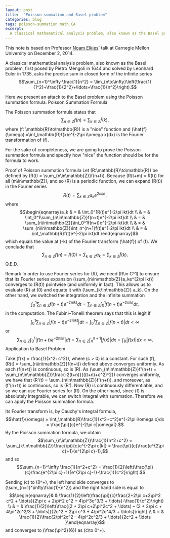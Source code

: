 ```yaml
---
layout: post
title:  "Poisson summation and Basel problem"
categories: blog
tags: poisson-summation math.CA
excerpt:
  A classical mathematical analysis problem, also known as the Basel problem, first posed by Pietro Mengoli in 1644 and solved by Leonhard Euler in 1735, asks the precise sum in closed form of the infinite series $$\sum_{n=1}^\infty \frac{1}{n^2}$$.
---
```

This note is based on Professor [Noam Elkies](http://www.math.harvard.edu/~elkies/)' talk at Carnegie Mellon University on December 2, 2014.

A classical mathematical analysis problem, also known as the Basel problem, first posed by Pietro Mengoli in 1644 and solved by Leonhard Euler in 1735, asks the precise sum in closed form of the infinite series $$\sum_{n=1}^\infty \frac{1}{n^2} = \lim_{n\to\infty}\left(\frac{1}{1^2}+\frac{1}{2^2}+\ldots+\frac{1}{n^2}\right).$$

Here we present an attack to the Basel problem using the Poisson summation formula.
Poisson Summation Formula

The Poisson summation formula states that $$\sum_{n\in\mathbb{Z}}f(n) = \sum_{k\in\mathbb{Z}}\hat{f}(k),$$ where \(f: \mathbb{R}\to\mathbb{R}\) is a "nice" function and \(\hat{f}(\omega):=\int_\mathbb{R}f(x)e^{-2\pi i\omega x}dx\) is the Fourier transformation of \(f\).

For the sake of completeness, we are going to prove the Poisson summation formula and specify how "nice" the function should be for the formula to work.

Proof of Poisson summation formula Let \(R:\mathbb{R}\to\mathbb{R}\) be defined by \(R(t) = \sum_{n\in\mathbb{Z}}f(n+t)\). Because \(R(t+m) = R(t)\) for all \(m\in\mathbb{Z}\), and so \(R\) is a periodic function, we can expand \(R(t)\) in the Fourier series $$R(t) = \sum_{k\in\mathbb{Z}}a_ke^{2\pi i kt},$$ where $$\begin{eqnarray}a_k & = & \int_0^1R(t)e^{-2\pi ikt}dt \\ & = & \int_0^1\sum_{n\in\mathbb{Z}}f(n+t)e^{-2\pi ikt}dt \\ & = & \sum_{n\in\mathbb{Z}}\int_0^1f(n+t)e^{-2\pi ikt}dt \\ & = & \sum_{n\in\mathbb{Z}}\int_n^{n+1}f(t)e^{-2\pi ikt}dt \\ & = & \int_\mathbb{R}f(t)e^{-2\pi ikt}dt.\end{eqnarray}$$ which equals the value at \(-k\) of the Fourier transform \(\hat{f}\) of \(f\). We conclude that $$\sum_{n\in\mathbb{Z}}f(n) = R(0)=\sum_{k\in\mathbb{Z}}a_k = \sum_{k\in\mathbb{Z}}\hat{f}(k).$$ Q.E.D.

Remark In order to use Fourier series for \(R\), we need \(R\in C^1\) to ensure that its Fourier series expansion \(\sum_{n\in\mathbb{Z}}a_ke^{2\pi ikt}\) converges to \(R(t)\) pointwise (and uniformly in fact). This allows us to evaluate \(R\) at \(0\) and equate it with \(\sum_{k\in\mathbb{Z}} a_k\). On the other hand, we switched the integration and the infinite summation $$\int_0^1\sum_{n\in\mathbb{Z}}f(n+t)e^{-2\pi ikt}dt = \sum_{n\in\mathbb{Z}}\int_0^1f(n+t)e^{-2\pi ikt}dt,$$ in the computation. The Fubini–Tonelli theorem says that this is legit if $$\int_0^1\sum_{n\in\mathbb{Z}}\left|f(n+t)e^{-2\pi ikt}\right|dt = \int_0^1\sum_{n\in\mathbb{Z}}\left|f(n+t)\right|dt < \infty$$ or $$\sum_{n\in\mathbb{Z}}\int_0^1\left|f(n+t)e^{-2\pi ikt}\right|dt = \sum_{n\in\mathbb{Z}}\int_n^{n+1}|f(x)|dx = \int_\mathbb{R}|f(x)|dx < \infty.$$
Application to Basel Problem

Take \(f(x) = \frac{1}{x^2+c^2}\), where \(c > 0\) is a constant. For such \(f\), \(R(t) = \sum_{n\in\mathbb{Z}}f(n+t)\) defined above converges uniformly. As each \(f(n+t)\) is continuous, so is \(R\). As \(\sum_{n\in\mathbb{Z}}f'(n+t) = \sum_{n\in\mathbb{Z}}\frac{-2(t+n)}{((t+n)+c^2)^2}\) converges uniformly, we have that \(R'(t) = \sum_{n\in\mathbb{Z}}f'(n+t)\), and moreover, as \(f'(n+t)\) is continuous, so is \(R'\). Now \(R\) is continuously differentiable, and so we can use Fourier series for \(R\). On the other hand, since \(f\) is absolutely integrable, we can switch integral with summation. Therefore we can apply the Poisson summation formula.

Its Fourier transform is, by Cauchy's integral formula, $$\hat{f}(\omega) = \int_\mathbb{R}\frac{1}{x^2+c^2}e^{-2\pi i\omega x}dx = \frac{\pi}{c}e^{-2\pi c|\omega|}.$$ By the Poisson summation formula, we obtain $$\sum_{n\in\mathbb{Z}}\frac{1}{n^2+c^2} = \sum_{k\in\mathbb{Z}}\frac{\pi}{c}e^{-2\pi c|k|} = \frac{\pi}{c}\frac{e^{2\pi c}+1}{e^{2\pi c}-1},$$ and so $$\sum_{n=1}^\infty \frac{1}{n^2+c^2} = \frac{1}{2}\left(\frac{\pi}{c}\frac{e^{2\pi c}+1}{e^{2\pi c}-1}-\frac{1}{c^2}\right).$$

Sending \(c\) to \(0^+\), the left hand side converges to \(\sum_{n=1}^\infty\frac{1}{n^2}\) and the right hand side is equal to $$\begin{eqnarray}& & \frac{1}{2}\left(\frac{\pi}{c}\frac{2+2\pi c+2\pi^2 c^2 + \ldots}{2\pi c + 2\pi^2 c^2 + 4\pi^3c^3/3 + \ldots}-\frac{1}{c^2}\right) \\ & = & \frac{1}{2}\left(\frac{(2 + 2\pi c+2\pi^2c^2 + \ldots) – (2 + 2\pi c + 4\pi^2c^2/3 + \ldots)}{2c^2 + 2\pi c^3 + 4\pi^2c^4/3 + \ldots}\right) \\ & = & \frac{1}{2}\frac{2\pi^2c^2 – 4\pi^2c^2/3 + \ldots}{2c^2 + \ldots }\end{eqnarray}$$ and converges to \(\frac{\pi^2}{6}\) as \(c\to 0^+\).